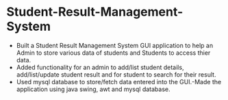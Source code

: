 # Student-Result-Management-System
 - Built a Student Result Management System GUI application to help an Admin to store various data of students and Students to access thier data. 
 - Added functionality for an admin to add/list student details, add/list/update student result and for student to search for their result.
 - Used mysql database to store/fetch data entered into the GUI.-Made the application using java swing, awt and mysql database.
